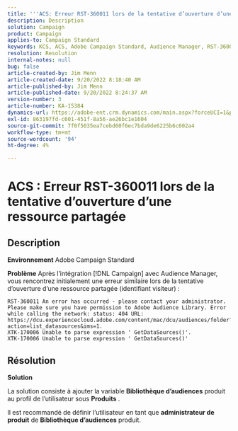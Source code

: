 ```yaml
---
title: '''ACS: Erreur RST-360011 lors de la tentative d’ouverture d’une ressource partagée'
description: Description
solution: Campaign
product: Campaign
applies-to: Campaign Standard
keywords: KCS, ACS, Adobe Campaign Standard, Audience Manager, RST-360011, erreur, ouvrir la ressource partagée
resolution: Resolution
internal-notes: null
bug: false
article-created-by: Jim Menn
article-created-date: 9/20/2022 8:18:40 AM
article-published-by: Jim Menn
article-published-date: 9/20/2022 8:24:37 AM
version-number: 3
article-number: KA-15384
dynamics-url: https://adobe-ent.crm.dynamics.com/main.aspx?forceUCI=1&pagetype=entityrecord&etn=knowledgearticle&id=b3a386d3-bc38-ed11-9db1-0022480866ad
exl-id: 863197fd-c601-451f-8a56-ae26bc1e1604
source-git-commit: 7f0f5035ea7cebd60f6ec7bda9de6225b6c602a4
workflow-type: tm+mt
source-wordcount: '94'
ht-degree: 4%

---
```


# ACS : Erreur RST-360011 lors de la tentative d’ouverture d’une ressource partagée

## Description


<b>Environnement</b>
Adobe Campaign Standard

<b>Problème</b>
Après l’intégration [!DNL Campaign] avec Audience Manager, vous rencontrez initialement une erreur similaire lors de la tentative d’ouverture d’une ressource partagée (identifiant visiteur) :


```
RST-360011 An error has occurred - please contact your administrator.
Please make sure you have permission to Adobe Audience Library. Error while calling the network: status: 404 URL: https://dcu.experiencecloud.adobe.com/content/mac/dcu/audiences/folder?action=list_datasources&ims=1.
XTK-170006 Unable to parse expression ' GetDataSources()'.
XTK-170006 Unable to parse expression ' GetDataSources()'
```





## Résolution


<b>Solution</b>

La solution consiste à ajouter la variable <b>Bibliothèque d’audiences</b> produit au profil de l’utilisateur sous <b>Produits</b> .

Il est recommandé de définir l’utilisateur en tant que <b>administrateur de produit</b> de <b>Bibliothèque d’audiences</b> produit.
